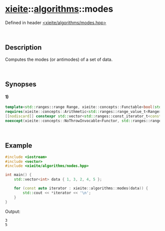 # [xieite](../../xieite.md)\:\:[algorithms](../../algorithms.md)\:\:modes
Defined in header [<xieite/algorithms/modes.hpp>](../../../include/xieite/algorithms/modes.hpp)

&nbsp;

## Description
Computes the modes (or antimodes) of a set of data.

&nbsp;

## Synopses
#### 1)
```cpp
template<std::ranges::range Range, xieite::concepts::Functable<bool(std::ranges::range_const_reference_t<Range>, std::ranges::range_const_reference_t<Range>)> Functor = std::ranges::greater>
requires(xieite::concepts::Arithmetic<std::ranges::range_value_t<Range>> && xieite::concepts::ConstantInvocable<Functor, std::ranges::range_const_reference_t<Range>, std::ranges::range_const_reference_t<Range>>)
[[nodiscard]] constexpr std::vector<std::ranges::const_iterator_t<const Range>> modes(const Range& range, Functor&& comparator = Functor())
noexcept(xieite::concepts::NoThrowInvocable<Functor, std::ranges::range_const_reference_t<Range>, std::ranges::range_const_reference_t<Range>>);
```

&nbsp;

## Example
```cpp
#include <iostream>
#include <vector>
#include <xieite/algorithms/nodes.hpp>

int main() {
    std::vector<int> data { 1, 3, 2, 4, 5 };

    for (const auto iterator : xieite::algorithms::modes(data)) {
        std::cout << *iterator << '\n';
    }
}
```
Output:
```
3
5
```

